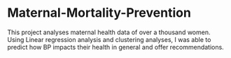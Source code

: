 # Maternal-Mortality-Prevention
This project analyses maternal health data of over a thousand women. Using Linear regression analysis and clustering analyses, I was able to predict how BP impacts their health in general and offer recommendations.
